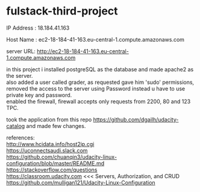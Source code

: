 # fulstack-third-project

IP Address : 18.184.41.163

Host Name  : ec2-18-184-41-163.eu-central-1.compute.amazonaws.com

server URL: http://ec2-18-184-41-163.eu-central-1.compute.amazonaws.com

in this project i installed postgreSQL as the database and made apache2 as the server.  
also added a user called grader, as requested gave him 'sudo' permissions, removed the access to the server using Password instead u have to use private key and password.  
enabled the firewall, firewall accepts only requests from 2200, 80 and 123 TPC.   

took the application from this repo https://github.com/dgailh/udacity-catalog and made few changes.


references:  
http://www.hcidata.info/host2ip.cgi   
https://uconnectsaudi.slack.com  
https://github.com/chuanqin3/udacity-linux-configuration/blob/master/README.md   
https://stackoverflow.com/questions   
https://classroom.udacity.com <<< Servers, Authorization, and CRUD   
https://github.com/mulligan121/Udacity-Linux-Configuration   
